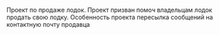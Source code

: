 Проект по продаже лодок.
Проект призван помоч владельцам лодок продать свою лодку.
Особенность проекта пересылка сообщений на контактную почту продавца
